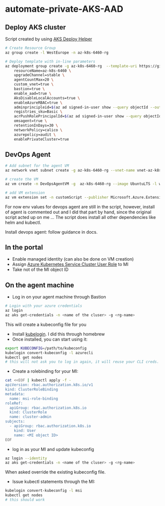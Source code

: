 # automate-private-AKS-AAD

## Deploy AKS cluster

Script created by using [AKS Deploy Helper](https://azure.github.io/Aks-Construction/)

```bash
# Create Resource Group 
az group create -l WestEurope -n az-k8s-6460-rg 

# Deploy template with in-line parameters 
az deployment group create -g az-k8s-6460-rg  --template-uri https://github.com/Azure/Aks-Construction/releases/download/0.4.0-preview/main.json --parameters \
	resourceName=az-k8s-6460 \
	upgradeChannel=stable \
	agentCountMax=20 \
	custom_vnet=true \
	bastion=true \
	enable_aad=true \
	AksDisableLocalAccounts=true \
	enableAzureRBAC=true \
	adminprincipleid=$(az ad signed-in-user show --query objectId --out tsv) \
	registries_sku=Basic \
	acrPushRolePrincipalId=$(az ad signed-in-user show --query objectId --out tsv) \
	omsagent=true \
	retentionInDays=30 \
	networkPolicy=calico \
	azurepolicy=audit \
	enablePrivateCluster=true
```

## DevOps Agent

```bash
# Add subnet for the agent VM
az network vnet subnet create -g az-k8s-6460-rg --vnet-name vnet-az-k8s-6460 -n AgentSubnet --address-prefixes 10.240.4.0/28![image](https://user-images.githubusercontent.com/1042817/148532727-55d3b917-d8b0-48ee-9f69-f6cb0e743e7c.png)

# create the VM
az vm create -n DevOpsAgentVM -g  az-k8s-6460-rg --image UbuntuLTS -l westeurope --admin-username $USERNAME  --admin-password $PASSWORD --authentication-type password --public-ip-address "" --vnet-name vnet-az-k8s-6460 --subnet AgentSubnet

# add VM extension 
az vm extension set -n customScript --publisher Microsoft.Azure.Extensions  --vm-name DevOpsAgentVM --resource-group az-k8s-6460-rg  --protected-settings '{"fileUris": ["https://raw.githubusercontent.com/vermegi/automate-private-AKS-AAD/main/install_tools.sh"],"commandToExecute": "./install_tools.sh --AGENT_USER $AGENTUSER --AGENT_POOL $AGENTPOOL --AGENT_TOKEN $AGENTTOKEN --AZDO_URL $DEVOPSURL"}'
```

For now env values for devops agent are still in the script, however, install of agent is commented out and I did that part by hand, since the original script acted up on me ...
The script does install all other dependencies like helm and kubectl.

Install devops agent: follow guidance in docs.

## In the portal

- Enable managed identity (can also be done on VM creation)
- Assign [Azure Kubernetes Service Cluster User Role](https://docs.microsoft.com/en-us/azure/role-based-access-control/built-in-roles#azure-kubernetes-service-cluster-user-role) to MI
- Take not of the MI object ID

## On the agent machine

- Log in on your agent machine through Bastion

```bash
# Login with your azure credentials
az login 
az aks get-credentials -n <name of the cluser> -g <rg-name>
```
This will create a kubeconfig file for you

- Install [kubelogin](https://github.com/Azure/kubelogin). I did this through homebrew
- Once installed, you can start using it: 

```bash
export KUBECONFIG=/path/to/kubeconfig
kubelogin convert-kubeconfig -l azurecli
kubectl get nodes
# this will not ask you to log in again, it will reuse your CLI creds.
```

- Create a rolebinding for your MI: 

```bash
cat <<EOF | kubectl apply -f -
apiVersion: rbac.authorization.k8s.io/v1
kind: ClusterRoleBinding
metadata:
  name: msi-role-binding
roleRef:
  apiGroup: rbac.authorization.k8s.io
  kind: ClusterRole
  name: cluster-admin
subjects:
  - apiGroup: rbac.authorization.k8s.io
    kind: User
    name: <MI object ID>
EOF
```

- log in as your MI and update kubeconfig

```bash
az login --identity
az aks get-credentials -n <name of the cluser> -g <rg-name>
```

When asked override the existing kubeconfig file.

- Issue kubectl statements through the MI: 

```bash
kubelogin convert-kubeconfig -l msi
kubectl get nodes
# this should work
```
